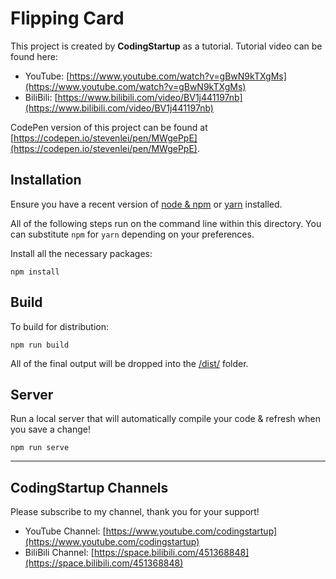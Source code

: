 # Flipping Card

This project is created by **CodingStartup** as a tutorial. Tutorial video can be found here:
- YouTube: [https://www.youtube.com/watch?v=gBwN9kTXgMs](https://www.youtube.com/watch?v=gBwN9kTXgMs)
- BiliBili: [https://www.bilibili.com/video/BV1j441197nb](https://www.bilibili.com/video/BV1j441197nb)

CodePen version of this project can be found at [https://codepen.io/stevenlei/pen/MWgePpE](https://codepen.io/stevenlei/pen/MWgePpE).

## Installation

Ensure you have a recent version of [node & npm](https://nodejs.org/en/download/) or [yarn](https://yarnpkg.com/en/docs/install) installed.

All of the following steps run on the command line within this directory. You can substitute `npm` for `yarn` depending on your preferences.

Install all the necessary packages:

```
npm install
```

## Build

To build for distribution:

```
npm run build
```

All of the final output will be dropped into the [/dist/](./dist) folder.

## Server

Run a local server that will automatically compile your code & refresh when you save a change!

```
npm run serve
```

---

## CodingStartup Channels

Please subscribe to my channel, thank you for your support!

- YouTube Channel: [https://www.youtube.com/codingstartup](https://www.youtube.com/codingstartup)
- BiliBili Channel: [https://space.bilibili.com/451368848](https://space.bilibili.com/451368848)